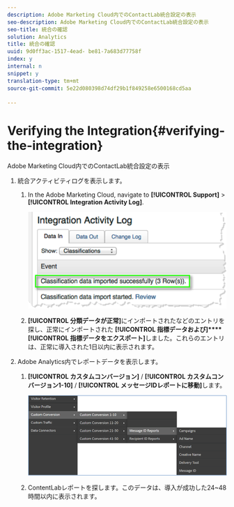 ```yaml
---
description: Adobe Marketing Cloud内でのContactLab統合設定の表示
seo-description: Adobe Marketing Cloud内でのContactLab統合設定の表示
seo-title: 統合の確認
solution: Analytics
title: 統合の確認
uuid: 9d0ff3ac-1517-4ead- be81-7a683d77758f
index: y
internal: n
snippet: y
translation-type: tm+mt
source-git-commit: 5e22d080398d74df29b1f849258e6500168cd5aa

---
```



# Verifying the Integration{#verifying-the-integration}

Adobe Marketing Cloud内でのContactLab統合設定の表示

1. 統合アクティビティログを表示します。
   1. In the Adobe Marketing Cloud, navigate to **[!UICONTROL Support]** &gt; **[!UICONTROL Integration Activity Log]**.

      ![](assets/integration_activity_log.png)

   1. **[!UICONTROL 分類データが正常]**&#x200B;にインポートされたなどのエントリを探し、正常にインポートされた **[!UICONTROL 指標データおよび]****[!UICONTROL 指標データをエクスポート]**&#x200B;しました。これらのエントリは、正常に導入された1日以内に表示されます。
1. Adobe Analytics内でレポートデータを表示します。
   1. **[!UICONTROL カスタムコンバージョン]** / **[!UICONTROL カスタムコンバージョン1-10]** / **[!UICONTROL メッセージIDレポートに移動]**&#x200B;します。

      ![](assets/reporting.png)

   1. ContentLabレポートを探します。このデータは、導入が成功した24~48時間以内に表示されます。

